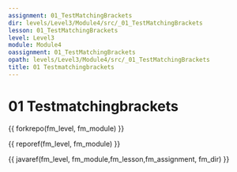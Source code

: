 ```yaml
---
assignment: 01_TestMatchingBrackets
dir: levels/Level3/Module4/src/_01_TestMatchingBrackets
lesson: 01_TestMatchingBrackets
level: Level3
module: Module4
oassignment: 01_TestMatchingBrackets
opath: levels/Level3/Module4/src/_01_TestMatchingBrackets
title: 01 Testmatchingbrackets
---
```

# 01 Testmatchingbrackets

{{ forkrepo(fm_level, fm_module) }}

{{ reporef(fm_level, fm_module) }}




{{ javaref(fm_level, fm_module,fm_lesson,fm_assignment, fm_dir) }}

